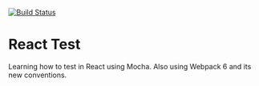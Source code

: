 [![Build Status](https://travis-ci.org/rodocite/react-test.svg?branch=master)](https://travis-ci.org/rodocite/react-test)
# React Test
Learning how to test in React using Mocha. Also using Webpack 6 and its new conventions.
